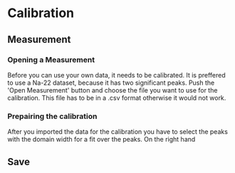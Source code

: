 # Calibration

## Measurement

### Opening a Measurement

Before you can use your own data, it needs to be calibrated. It is preffered to use a Na-22 dataset, because it has two significant peaks. Push the 'Open Measurement' button and choose the file you want to use for the calibration. This file has to be in a .csv format otherwise it would not work.

### Prepairing the calibration

After you imported the data for the calibration you have to select the peaks with the domain width for a fit over the peaks. On the right hand



## Save